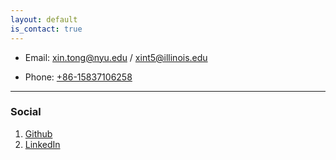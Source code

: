 ```yaml
---
layout: default
is_contact: true
---
```


* Email: [xin.tong@nyu.edu](mailto:xin.tong@nyu.edu) / [xint5@illinois.edu](mailto:xint5@illinois.edu)

* Phone: [+86-15837106258](tel:+86-15837106258)

---

### Social

1. [Github](https://github.com/tongxin97)
2. [LinkedIn](https://www.linkedin.com/in/xin-tong-470bbb86/)
